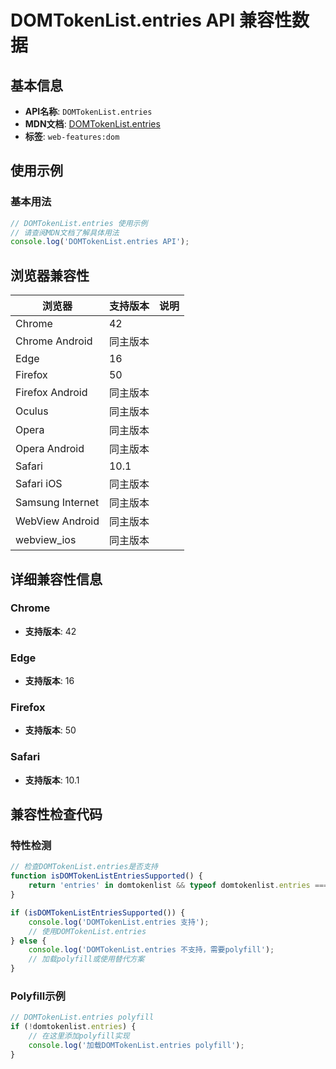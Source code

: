 # DOMTokenList.entries API 兼容性数据

## 基本信息

- **API名称**: `DOMTokenList.entries`
- **MDN文档**: [DOMTokenList.entries](https://developer.mozilla.org/docs/Web/API/DOMTokenList/entries)
- **标签**: `web-features:dom`

## 使用示例

### 基本用法

```javascript
// DOMTokenList.entries 使用示例
// 请查阅MDN文档了解具体用法
console.log('DOMTokenList.entries API');
```

## 浏览器兼容性

| 浏览器 | 支持版本 | 说明 |
|--------|----------|------|
| Chrome | 42 |  |
| Chrome Android | 同主版本 |  |
| Edge | 16 |  |
| Firefox | 50 |  |
| Firefox Android | 同主版本 |  |
| Oculus | 同主版本 |  |
| Opera | 同主版本 |  |
| Opera Android | 同主版本 |  |
| Safari | 10.1 |  |
| Safari iOS | 同主版本 |  |
| Samsung Internet | 同主版本 |  |
| WebView Android | 同主版本 |  |
| webview_ios | 同主版本 |  |

## 详细兼容性信息

### Chrome

- **支持版本**: 42

### Edge

- **支持版本**: 16

### Firefox

- **支持版本**: 50

### Safari

- **支持版本**: 10.1

## 兼容性检查代码

### 特性检测

```javascript
// 检查DOMTokenList.entries是否支持
function isDOMTokenListEntriesSupported() {
    return 'entries' in domtokenlist && typeof domtokenlist.entries === 'function';
}

if (isDOMTokenListEntriesSupported()) {
    console.log('DOMTokenList.entries 支持');
    // 使用DOMTokenList.entries
} else {
    console.log('DOMTokenList.entries 不支持，需要polyfill');
    // 加载polyfill或使用替代方案
}
```

### Polyfill示例

```javascript
// DOMTokenList.entries polyfill
if (!domtokenlist.entries) {
    // 在这里添加polyfill实现
    console.log('加载DOMTokenList.entries polyfill');
}
```

